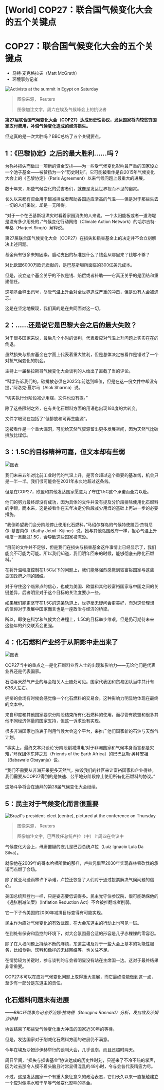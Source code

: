 # [World] COP27：联合国气候变化大会的五个关键点

#  COP27：联合国气候变化大会的五个关键点

  * 马特·麦克格拉夫（Matt McGrath） 
  * 环境事务记者 


![Activists at the summit in Egypt on Saturday](_127705401_f6c5f2e6042db43ee1b6a1c89fcec448c26c47fb0_0_5500_36671000x667.jpg)

> 图像来源，  Reuters
>
> 图像加注文字，周六在埃及气候峰会上的抗议者

**第27届联合国气候变化大会（COP27）达成历史性协议，发达国家将向较贫穷国家支付费用，补偿气候变化造成的经济损失。**

但这真的是一次大胜吗？BBC总结了五个关键要点。

##  1：《巴黎协定》之后的最大胜利……吗？

为弥补损失而做出一项新的资金安排——为一些受气候变化影响最严重的国家设立一个池子基金——被赞扬为一个“历史时刻”。它可能被看作是自2015年气候变化大会上的《巴黎协定》（Paris Agreement）以来气候问题上最重大的进展。

数十年来，那些气候变化的受害者们，就像是发达世界视而不见的幽灵。

长久以来都有资金用于碳减排或者帮助各国适应渐高的气温——但是对于那些失去一切的人们来说，却是一无所得。

“对于一个在巴基斯坦洪灾时看着家园消失的人来说，一个太阳能板或者一道海堤是没有多少用处的，”气候变化行动网络（Climate Action Network）的哈尔吉特·辛格（Harjeet Singh）解释说。

第27届联合国气候变化大会（COP27）在损失和损害基金上的决定并不会立刻解决上述问题。

基金尚有很多未知因素。启动支出的标准是什么？钱会从哪里来？钱够不够？

对比欧盟6000万欧元贡献的，是巴基斯坦所面临的300亿美元成本。

但是，设立这个基金关乎的不仅是钱、赔偿或者补助——它真正关乎的是团结和重建信任。

这项基金释出讯号，尽管气温上升会对全世界造成严重的冲击，但是没有人会被遗忘。

这是在坚定地展现，我们真的是在共同面对这一切。

##  2：……还是说它是巴黎大会之后的最大失败？

对于很多国家来说，最后几个小时的谈判，代表着应对气温上升问题上实实在在的倒退。

虽然损失与损害基金在字面上代表着重大胜利，但是总体决定被看作是错过了一个对抗气候变化的机会。

主持上一届格拉斯哥气候变化大会谈判的人给出了直截了当的评论。

“科学告诉我们的，碳排放必须在2025年前达到峰值，但是在这一份文件中却没有提，”阿洛克·夏尔马（Alok Sharma）说。

“切实执行分阶段减少用煤，文件也没有提。”

除了这些限制之外，在有关化石燃料方面的用语也出现180度的大转变。

文件字眼现在包括了“低排放和可再生能源”。

这被看作是一个重大漏洞，可能给天然气资源留出更多发展空间，因为天然气比碳排放比煤低。

##  3：1.5C的目标精神可嘉，但文本却有些弱

![图表](_127724232_berkeley_earth_update_01_chinese-2x-nc.png)

我们未来五年对比前工业时代的气温上升，是否会超过这个重要的基准线，机会只是一半一半。我们很可能会在2031年永久地超过这条线。

但是在COP27，欧盟和其他发达国家愿意为了守住1.5C这个承诺而全力以赴。

他们的努力最终却没有成功，因为具体的文件并没有提及分阶段排除使用化石燃料的字眼，而本来，这是被看作在去年决定分阶段减少用煤的基础上再进一步的必要措施。

“我倒希望我们会分阶段停止使用化石燃料，”马绍尔群岛的气候特使凯西·杰特尼尔-基吉内尔（Kathy Jetnil- Kijiner）说。她与其他岛国政府一样，担心气温上升幅度一旦超过1.5C，会导致这些国家被淹没。

“目前的文件并不足够，但是我们在损失与损害基金这件事情上已经显示了，我们能变不可能为可能。所以我们知道，我们明年回来的时候，能够彻底去除化石燃料。”

在将升温幅度控制在1.5C以下的问题上，我们能够强烈感觉到较富裕国家与这些岛国政府之间的团结。

对于守住这个临界点的信心，也成为美国、欧盟和其他较富裕国家与中国之间的关键差异，后者明显对于这个目标的关注度要小一些。

如果我们能更坚守在1.5C的这条轨道上，世界毫无疑问会更美好，而对这份理想的信仰对于发展中国家而言也是一座政治与经济的桥梁。

所以，即使在科学和气候大会进程上，1.5C的目标举步维艰，但是仍可期待未来这些年的外交联系会更强。

##  4：化石燃料产业终于从阴影中走出来了

![图表](_127724233_top_five_emitters_chinese_double-nc-2x-nc.png)

COP27当中的重点之一是化石燃料业界人士的出现和影响力——无论他们是代表业界还是代表国家。

石油与天然气产业的与会相关人士随处可见。国家代表团和贸易团队当中共计有636人左右。

拥挤的会场有时候会感觉像一个化石燃料的交易会。这种影响力明显地体现在最终的文本中。

来自印度和其他国家要求分阶段结束所有化石燃料的使用，而尽管有欧盟和很多其他不同经济体量的国家支持，但这一诉求没有实现。

很多非洲国家也热衷于利用气候大会这个平台，来推广他们国家新的石油与天然气计划。

“事实上，最终文本只谈论‘分阶段削减煤电’对于非洲国家和气候本身而言都是灾难，”环保团体东非之友（Friends of the Earth Africa）的巴巴瓦勒·奥拜安祖 （Babawale Obayanju）说。

“我们不需要从非洲开采更多天然气，摧毁我们的社区来让富裕国家和企业得益。我们需要从COP27得到的是快速、公平地分阶段停止使用所有化石燃料的协议。”

这场斗争将会在迪拜的第28届气候变化大会继续。

##  5：民主对于气候变化而言很重要

![Brazil's president-elect \(centre\), pictured at the conference on Thursday](_127705780_5e075a57eaa2ba6991c3a66d46dfb7d8c5d172b70_0_5500_36661000x667.jpg)

> 图像来源，  Reuters
>
> 图像加注文字，巴西候任总统卢拉（中）上周四在会议中

气候变化大会上，毋庸置疑的宠儿是巴西总统卢拉（Luiz Ignacio Lula Da Silva）。

就像他在2009年的哥本哈根所做的那样，卢拉凭借至2030年实现森林零砍伐的承诺而点燃了会场。

除了就亚马逊雨林许下承诺，卢拉还恢复了人们对于通过投票解决气候问题的信心。

美国总统拜登也一样，只是姿态要低调得多。民主党守住参议院，很可能确保他的《通胀削减法案》（Inflation Reduction Act）不会被推翻或者削弱。

它一下子令美国的2030年减排目标变得有可能实现。

民主作为应对气候变化的有效武器，在大会东道主的行动上也可见一斑。

在到处有保安和监控的环境下，对大会氛围最合适的形容是几乎赤裸裸的零容忍。

除了在人权问题上持续不断的麻烦，东道主埃及对于一些大会上基本的功能性服务，比如食物、饮料和像样的无线网络等，也关注不足。

在情势较为关键时，参与谈判的与会者明显没有站在主席国一边。这对于最终结果非常重要。

COP27本可以在应对气候变化问题上取得重大进展，而它最终没能做到这一点，至少有一部分是东道主的责任。

##  化石燃料问题未有进展

_——BBC环境事务记者乔治娜·拉纳德（Georgina Rannard）分析，发自埃及沙姆沙伊赫_

协议结束了那些受气候变化重大冲击的国家近30年的等待。

但是，发达国家对于削减化石燃料方面的进展仍不满意。

今年在埃及沙姆沙伊赫举行的谈判大会，几乎谈崩，而且还超时两天。

周日早间，“损失与损害基金”协议达成的历史性时刻，只迎来了不冷不热的掌声，因为过去那令人摸不着头脑且时常显得混乱的48小时，令与会各代表精疲力尽。

不过，这是发达国家一个有重大象征意义的政治表态，它们长久以来一直抵触建立一个应对像洪水和干旱等气候变化影响的基金。


